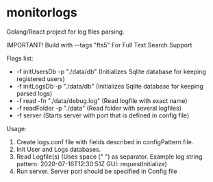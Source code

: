 # monitorlogs

Golang/React project for log files parsing.

IMPORTANT! Build with --tags "fts5" For Full Text Search Support

Flags list:
* -f initUsersDb -p "./data/db" (Initializes Sqlite database for keeping registered users) 
* -f initLogsDb -p "./data/db" (Initializes Sqlite database for keeping parsed logs)
* -f read -fn "./data/debug.log" (Read logfile with exact name)
* -f readFolder -p "./data" (Read folder with several logfiles)
* -f server (Starts server with port that is defined in config file)

Usage:
1. Create logs.conf file with fields described in configPattern file.
2. Init User and Logs databases.
3. Read Logfile(s) (Uses space (" ") as separator. Example log string pattern: 2020-07-16T12:30:51Z GUI: requestInitialize)
4. Run server. Server port should be specified in Config file
